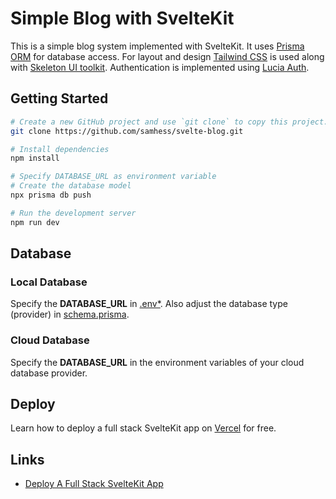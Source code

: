 # Simple Blog with SvelteKit

This is a simple blog system implemented with SvelteKit. It uses 
[Prisma ORM](https://www.prisma.io) for database access.
For layout and design [Tailwind CSS](https://tailwindcss.com)
is used along with [Skeleton UI toolkit](https://www.skeleton.dev). 
Authentication is implemented using [Lucia Auth](https://lucia-auth.com).

## Getting Started

```sh
# Create a new GitHub project and use `git clone` to copy this project.
git clone https://github.com/samhess/svelte-blog.git

# Install dependencies
npm install

# Specify DATABASE_URL as environment variable
# Create the database model
npx prisma db push

# Run the development server
npm run dev
```

## Database

### Local Database
Specify the **DATABASE_URL** in [.env*](.env). Also adjust the database type (provider) in 
[schema.prisma](prisma/schema.prisma).

### Cloud Database
Specify the **DATABASE_URL** in the environment variables of your cloud database provider.

## Deploy
Learn how to deploy a full stack SvelteKit app on [Vercel](https://vercel.com) for free.

## Links
* [Deploy A Full Stack SvelteKit App](https://joyofcode.xyz/sveltekit-deployment)
